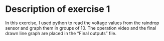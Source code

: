 # Description of exercise 1
In this exercise, I used python to read the voltage values from the raindrop sensor and graph them in groups of 10.
The operation video and the final drawn line graph are placed in the “Final outputs” file.
